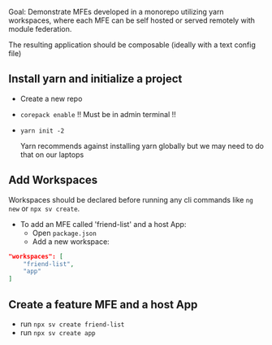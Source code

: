 Goal: Demonstrate MFEs developed in a monorepo utilizing yarn workspaces, where each MFE can be self hosted or served remotely with module federation.

The resulting application should be composable (ideally with a text config file)


## Install yarn and initialize a project
- Create a new repo
- `corepack enable` !! Must be in admin terminal !!
- `yarn init -2`

  Yarn recommends against installing yarn globally but we may need to do that on our laptops

## Add Workspaces
Workspaces should be declared before running any cli commands like `ng new` or `npx sv create`.
- To add an MFE called 'friend-list' and a host App:
  - Open `package.json`
  - Add a new workspace:
```json
"workspaces": [
    "friend-list",
    "app"
]
```

## Create a feature MFE and a host App
- run `npx sv create friend-list`
- run `npx sv create app`

